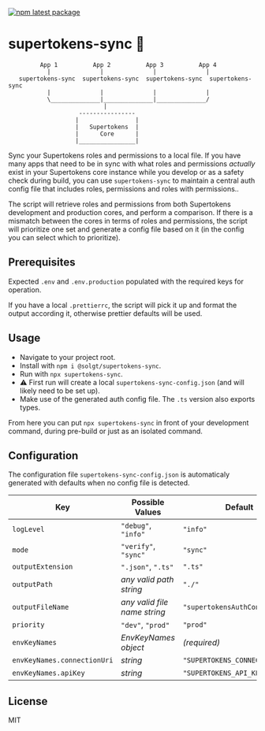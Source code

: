[![npm latest package](https://img.shields.io/npm/v/@solgt/supertokens-sync/latest.svg)](https://www.npmjs.com/package/@solgt/supertokens-sync)

# supertokens-sync 📡

```
         App 1          App 2          App 3          App 4
           |              |              |              |
   supertokens-sync  supertokens-sync  supertokens-sync  supertokens-sync
           |              |              |              |
           \______________|______________|______________/
                           |
                    ----------------
                   |                |
                   |   Supertokens  |
                   |      Core      |
                   |________________|

```

Sync your Supertokens roles and permissions to a local file. If you have many
apps that need to be in sync with what roles and permissions _actually_ exist in
your Supertokens core instance while you develop or as a safety check during
build, you can use `supertokens-sync` to maintain a central auth config file
that includes roles, permissions and roles with permissions..

The script will retrieve roles and permissions from both Supertokens development
and production cores, and perform a comparison. If there is a mismatch between
the cores in terms of roles and permissions, the script will prioritize one set
and generate a config file based on it (in the config you can select which to
prioritize).

## Prerequisites

Expected `.env` and `.env.production` populated with the required keys for
operation.

If you have a local `.prettierrc`, the script will pick it up and format the
output according it, otherwise prettier defaults will be used.

## Usage

-   Navigate to your project root.
-   Install with `npm i @solgt/supertokens-sync`.
-   Run with `npx supertokens-sync`.
-   ⚠️ First run will create a local `supertokens-sync-config.json` (and will
    likely need to be set up).
-   Make use of the generated auth config file. The `.ts` version also exports
    types.

From here you can put `npx supertokens-sync` in front of your development
command, during pre-build or just as an isolated command.

## Configuration

The configuration file `supertokens-sync-config.json` is automaticaly generated
with defaults when no config file is detected.

| Key                         | Possible Values              | Default                        |
| --------------------------- | ---------------------------- | ------------------------------ |
| `logLevel`                  | `"debug"`, `"info"`          | `"info"`                       |
| `mode`                      | `"verify"`, `"sync"`         | `"sync"`                       |
| `outputExtension`           | `".json"`, `".ts"`           | `".ts"`                        |
| `outputPath`                | _any valid path string_      | `"./"`                         |
| `outputFileName`            | _any valid file name string_ | `"supertokensAuthConfig"`      |
| `priority`                  | `"dev"`, `"prod"`            | `"prod"`                       |
| `envKeyNames`               | _EnvKeyNames object_         | _(required)_                   |
| `envKeyNames.connectionUri` | _string_                     | `"SUPERTOKENS_CONNECTION_URI"` |
| `envKeyNames.apiKey`        | _string_                     | `"SUPERTOKENS_API_KEY"`        |

## License

MIT
